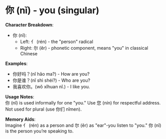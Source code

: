 # **你 (nǐ) - you (singular)**

**Character Breakdown**:  
- 你 (nǐ):
  - Left: 亻 (rén) - the "person" radical
  - Right: 尔 (ěr) - phonetic component, means "you" in classical Chinese

**Examples**:  
- 你好吗？(nǐ hǎo ma?) - How are you?  
- 你是谁？(nǐ shì shéi?) - Who are you?  
- 我喜欢你。(wǒ xǐhuan nǐ.) - I like you.

**Usage Notes**:  
你 (nǐ) is used informally for one "you." Use 您 (nín) for respectful address. Not used for plural (use 你们 nǐmen).

**Memory Aids**:  
Imagine 亻 (rén) as a person and 尔 (ěr) as "ear"-you listen to "you." 你 (nǐ) is the person you’re speaking to.